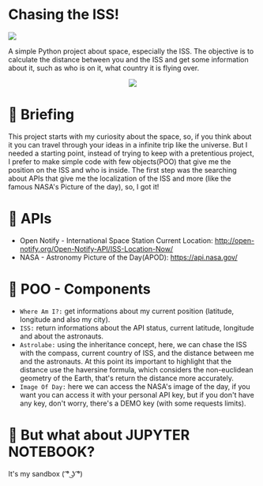 # Chasing the ISS!
<p align="left"><img src= "https://img.shields.io/badge/Status-Constantly%20Updated-brightgreen"></p>

A simple Python project about space, especially the ISS. The objective is to calculate the distance between you and the ISS and get some information about it, such as who is on it, what country it is flying over.

<p align="center"><img src= "https://user-images.githubusercontent.com/92702848/217097355-658b747d-039e-440f-8930-83e8d5d2abc8.jpg"></p>

# 🌌 Briefing

This project starts with my curiosity about the space, so, if you think about it you can travel through your ideas in a infinite trip like the universe. 
But I needed a starting point, instead of trying to keep with a pretentious project, I prefer to make simple code with few objects(POO) that give me the position on the ISS and who is inside.
The first step was the searching about APIs that give me the localization of the ISS and more (like the famous NASA's Picture of the day), so, I got it!

# :rocket: APIs

 - Open Notify - International Space Station Current Location: http://open-notify.org/Open-Notify-API/ISS-Location-Now/  
 - NASA -  Astronomy Picture of the Day(APOD): https://api.nasa.gov/ 

# :telescope: POO - Components

 - `Where Am I?:` get informations about my current position (latitude, longitude and also my city).
 - `ISS:` return informations about the API status, current latitude, longitude and about the astronauts.
 - `Astrolabe:` using the inheritance concept, here, we can chase the ISS with the compass, current country of ISS, and the distance between me and the astronauts. At this point its important to highlight that the distance use the haversine formula, which considers the non-euclidean geometry of the Earth, that's return the distance more accurately.
 - `Image Of Day:` here we can access the NASA's image of the day, if you want you can access it with your personal API key, but if you don't have any key, don't worry, there's a DEMO key (with some requests limits).
 
 # 🌃 But what about JUPYTER NOTEBOOK? 
 It's my sandbox ( ͡° ͜ʖ ͡°)
 
 


